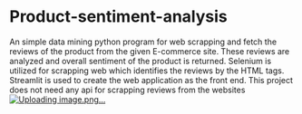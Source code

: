 # Product-sentiment-analysis
An simple data mining python program for web scrapping and fetch the reviews of the product from the given E-commerce site. These reviews are analyzed and overall sentiment of the product is returned.
Selenium is utilized for scrapping web which identifies the reviews by the HTML tags.
Streamlit is used to create the web application as the front end.
This project does not need any api for scrapping reviews from the websites
[![Uploading image.png…]()](https://github.com/AravindEdakkot/product-sentiment-analysis/blob/main/Images/Screenshot%202025-03-21%20153137.png?raw=true)
